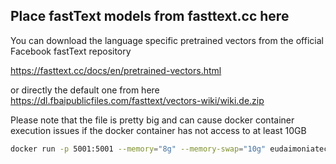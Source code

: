 ## Place fastText models from fasttext.cc here

You can download the language specific pretrained vectors from the official Facebook fastText repository 

https://fasttext.cc/docs/en/pretrained-vectors.html

or directly the default one from here https://dl.fbaipublicfiles.com/fasttext/vectors-wiki/wiki.de.zip

Please note that the file is pretty big and can cause docker container execution issues if the docker container  has not access to at least 10GB 

```sh
docker run -p 5001:5001 --memory="8g" --memory-swap="10g" eudaimoniatech/microner:v3.1.2
```

